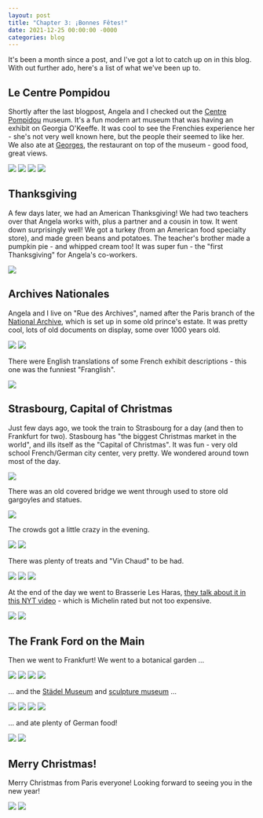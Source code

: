 ```yaml
---
layout: post
title: "Chapter 3: ¡Bonnes Fêtes!"
date: 2021-12-25 00:00:00 -0000
categories: blog
---
```


It's been a month since a post, and I've got a lot to catch up on in this blog. With out further ado, here's a list of what we've been up to. 

## Le Centre Pompidou

Shortly after the last blogpost, Angela and I checked out the [Centre Pompidou](https://www.centrepompidou.fr/en/) museum. It's a fun modern art museum that was having an exhibit on Georgia O'Keeffe. It was cool to see the Frenchies experience her - she's not very well known here, but the people their seemed to like her. We also ate at [Georges](https://restaurantgeorgesparis.com/en/), the restaurant on top of the museum - good food, great views. 

![](/assets/images/2021-12-25-paris-chapter3/cp1.jpg)
![](/assets/images/2021-12-25-paris-chapter3/cp2.jpg)
![](/assets/images/2021-12-25-paris-chapter3/cp3.jpg)
![](/assets/images/2021-12-25-paris-chapter3/cp4.jpg)

## Thanksgiving

A few days later, we had an American Thanksgiving! We had two teachers over that Angela works with, plus a partner and a cousin in tow. It went down surprisingly well! We got a turkey (from an American food specialty store), and made green beans and potatoes. The teacher's brother made a pumpkin pie - and whipped cream too! It was super fun - the "first Thanksgiving" for Angela's co-workers. 

![](/assets/images/2021-12-25-paris-chapter3/tg1.jpg)

## Archives Nationales

Angela and I live on "Rue des Archives", named after the Paris branch of the [National Archive](https://www.archives-nationales.culture.gouv.fr/en_GB/web/guest/site-de-paris), which is set up in some old prince's estate. It was pretty cool, lots of old documents on display, some over 1000 years old. 

![](/assets/images/2021-12-25-paris-chapter3/na1.jpg)
![](/assets/images/2021-12-25-paris-chapter3/na3.jpg)

There were English translations of some French exhibit descriptions - this one was the funniest "Franglish". 

![](/assets/images/2021-12-25-paris-chapter3/na2.jpg)

## Strasbourg, Capital of Christmas

Just few days ago, we took the train to Strasbourg for a day (and then to Frankfurt for two). Stasbourg has "the biggest Christmas market in the world", and ills itself as the "Capital of Christmas". It was fun - very old school French/German city center, very pretty. We wondered around town most of the day.

![](/assets/images/2021-12-25-paris-chapter3/sb1.jpg)

There was an old covered bridge we went through used to store old gargoyles and statues. 

![](/assets/images/2021-12-25-paris-chapter3/sb3.jpg)

The crowds got a little crazy in the evening. 

![](/assets/images/2021-12-25-paris-chapter3/sb5.jpg)
![](/assets/images/2021-12-25-paris-chapter3/sb6.jpg)

There was plenty of treats and "Vin Chaud" to be had. 

![](/assets/images/2021-12-25-paris-chapter3/sb7.jpg)
![](/assets/images/2021-12-25-paris-chapter3/sb8.jpg)
![](/assets/images/2021-12-25-paris-chapter3/sb9.jpg)


At the end of the day we went to Brasserie Les Haras, [they talk about it in this NYT video](https://www.youtube.com/watch?v=w4oRS-72INY&ab_channel=TheNewYorkTimes) - which is Michelin rated but not too expensive. 

![](/assets/images/2021-12-25-paris-chapter3/sb10.jpg)
![](/assets/images/2021-12-25-paris-chapter3/sb11.jpg)


## The Frank Ford on the Main

Then we went to Frankfurt! We went to a botanical garden ...

![](/assets/images/2021-12-25-paris-chapter3/ff3.jpg)
![](/assets/images/2021-12-25-paris-chapter3/ff4.jpg)
![](/assets/images/2021-12-25-paris-chapter3/ff5.jpg)
![](/assets/images/2021-12-25-paris-chapter3/ff6.jpg)

... and the [Städel Museum](https://www.staedelmuseum.de/en) and [sculpture museum](https://www.frankfurt-tourismus.de/en/Media/Attractions/Museums/Liebieghaus-Skulpturensammlung-Museum-of-Ancient-Sculpture#/article/d2425f11-4eb1-49bc-bbde-45fb5932d3c5) ...

![](/assets/images/2021-12-25-paris-chapter3/ff2.jpg)
![](/assets/images/2021-12-25-paris-chapter3/ff7.jpg)
![](/assets/images/2021-12-25-paris-chapter3/ff8.jpg)
![](/assets/images/2021-12-25-paris-chapter3/ff9.jpg)

... and ate plenty of German food!

![](/assets/images/2021-12-25-paris-chapter3/ff1.jpg)
![](/assets/images/2021-12-25-paris-chapter3/ff10.jpg)

## Merry Christmas!

Merry Christmas from Paris everyone! Looking forward to seeing you in the new year!

![](/assets/images/2021-12-25-paris-chapter3/px1.jpg)
![](/assets/images/2021-12-25-paris-chapter3/px2.jpg)





